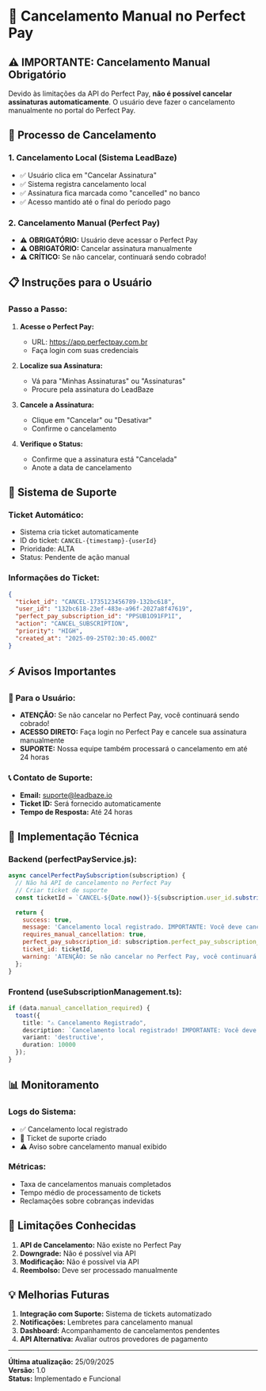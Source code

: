 # 🚫 Cancelamento Manual no Perfect Pay

## ⚠️ **IMPORTANTE: Cancelamento Manual Obrigatório**

Devido às limitações da API do Perfect Pay, **não é possível cancelar assinaturas automaticamente**. O usuário deve fazer o cancelamento manualmente no portal do Perfect Pay.

## 🔄 **Processo de Cancelamento**

### **1. Cancelamento Local (Sistema LeadBaze)**
- ✅ Usuário clica em "Cancelar Assinatura"
- ✅ Sistema registra cancelamento local
- ✅ Assinatura fica marcada como "cancelled" no banco
- ✅ Acesso mantido até o final do período pago

### **2. Cancelamento Manual (Perfect Pay)**
- ⚠️ **OBRIGATÓRIO:** Usuário deve acessar o Perfect Pay
- ⚠️ **OBRIGATÓRIO:** Cancelar assinatura manualmente
- ⚠️ **CRÍTICO:** Se não cancelar, continuará sendo cobrado!

## 📋 **Instruções para o Usuário**

### **Passo a Passo:**

1. **Acesse o Perfect Pay:**
   - URL: https://app.perfectpay.com.br
   - Faça login com suas credenciais

2. **Localize sua Assinatura:**
   - Vá para "Minhas Assinaturas" ou "Assinaturas"
   - Procure pela assinatura do LeadBaze

3. **Cancele a Assinatura:**
   - Clique em "Cancelar" ou "Desativar"
   - Confirme o cancelamento

4. **Verifique o Status:**
   - Confirme que a assinatura está "Cancelada"
   - Anote a data de cancelamento

## 🎫 **Sistema de Suporte**

### **Ticket Automático:**
- Sistema cria ticket automaticamente
- ID do ticket: `CANCEL-{timestamp}-{userId}`
- Prioridade: ALTA
- Status: Pendente de ação manual

### **Informações do Ticket:**
```json
{
  "ticket_id": "CANCEL-1735123456789-132bc618",
  "user_id": "132bc618-23ef-483e-a96f-2027a8f47619",
  "perfect_pay_subscription_id": "PPSUB1O91FP1I",
  "action": "CANCEL_SUBSCRIPTION",
  "priority": "HIGH",
  "created_at": "2025-09-25T02:30:45.000Z"
}
```

## ⚡ **Avisos Importantes**

### **🚨 Para o Usuário:**
- **ATENÇÃO:** Se não cancelar no Perfect Pay, você continuará sendo cobrado!
- **ACESSO DIRETO:** Faça login no Perfect Pay e cancele sua assinatura manualmente
- **SUPORTE:** Nossa equipe também processará o cancelamento em até 24 horas

### **📞 Contato de Suporte:**
- **Email:** suporte@leadbaze.io
- **Ticket ID:** Será fornecido automaticamente
- **Tempo de Resposta:** Até 24 horas

## 🔧 **Implementação Técnica**

### **Backend (perfectPayService.js):**
```javascript
async cancelPerfectPaySubscription(subscription) {
  // Não há API de cancelamento no Perfect Pay
  // Criar ticket de suporte
  const ticketId = `CANCEL-${Date.now()}-${subscription.user_id.substring(0, 8)}`;
  
  return {
    success: true,
    message: 'Cancelamento local registrado. IMPORTANTE: Você deve cancelar manualmente no Perfect Pay para evitar cobranças futuras.',
    requires_manual_cancellation: true,
    perfect_pay_subscription_id: subscription.perfect_pay_subscription_id,
    ticket_id: ticketId,
    warning: 'ATENÇÃO: Se não cancelar no Perfect Pay, você continuará sendo cobrado!'
  };
}
```

### **Frontend (useSubscriptionManagement.ts):**
```typescript
if (data.manual_cancellation_required) {
  toast({
    title: "⚠️ Cancelamento Registrado",
    description: `Cancelamento local registrado! IMPORTANTE: Você deve cancelar manualmente no Perfect Pay para evitar cobranças futuras.`,
    variant: 'destructive',
    duration: 10000
  });
}
```

## 📊 **Monitoramento**

### **Logs do Sistema:**
- ✅ Cancelamento local registrado
- 🎫 Ticket de suporte criado
- ⚠️ Aviso sobre cancelamento manual exibido

### **Métricas:**
- Taxa de cancelamentos manuais completados
- Tempo médio de processamento de tickets
- Reclamações sobre cobranças indevidas

## 🚫 **Limitações Conhecidas**

1. **API de Cancelamento:** Não existe no Perfect Pay
2. **Downgrade:** Não é possível via API
3. **Modificação:** Não é possível via API
4. **Reembolso:** Deve ser processado manualmente

## 💡 **Melhorias Futuras**

1. **Integração com Suporte:** Sistema de tickets automatizado
2. **Notificações:** Lembretes para cancelamento manual
3. **Dashboard:** Acompanhamento de cancelamentos pendentes
4. **API Alternativa:** Avaliar outros provedores de pagamento

---

**Última atualização:** 25/09/2025  
**Versão:** 1.0  
**Status:** Implementado e Funcional











